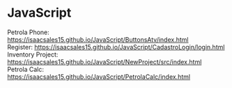 # JavaScript
Petrola Phone: https://isaacsales15.github.io/JavaScript/ButtonsAtv/index.html<br>
Register: https://isaacsales15.github.io/JavaScript/CadastroLogin/login.html <br>
Inventory Project: https://isaacsales15.github.io/JavaScript/NewProject/src/index.html<br>
Petrola Calc: 
https://isaacsales15.github.io/JavaScript/PetrolaCalc/index.html
